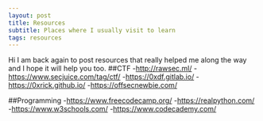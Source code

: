 ```yaml
---
layout: post
title: Resources
subtitle: Places where I usually visit to learn
tags: resources
---
```

Hi I am back again to post resources that really helped me along the way and I hope it will help you too.
##CTF
-<http://rawsec.ml/>
-<https://www.secjuice.com/tag/ctf/>
-<https://0xdf.gitlab.io/>
-<https://0xrick.github.io/>
-<https://offsecnewbie.com/>

##Programming
-<https://www.freecodecamp.org/>
-<https://realpython.com/>
-<https://www.w3schools.com/>
-<https://www.codecademy.com/>

